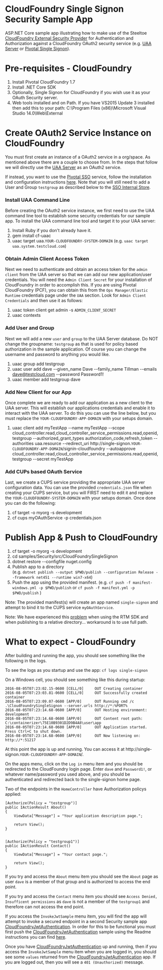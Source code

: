 ﻿# CloudFoundry Single Signon Security Sample App 
ASP.NET Core sample app illustrating how to make use of the Steeltoe [CloudFoundry External Security Provider](https://github.com/SteeltoeOSS/Security) for Authentication and Authorization against a CloudFoundry OAuth2 security service (e.g. [UAA Server](https://github.com/cloudfoundry/uaa) or [Pivotal Single Signon](https://docs.pivotal.io/p-identity/)).

# Pre-requisites - CloudFoundry

1. Install Pivotal CloudFoundry 1.7
2. Install .NET Core SDK
3. Optionally, Single Signon for CloudFoundry if you wish use it as your OAuth Security server.
4. Web tools installed and on Path. If you have VS2015 Update 3 installed then add this to your path: C:\Program Files (x86)\Microsoft Visual Studio 14.0\Web\External

# Create OAuth2 Service Instance on CloudFoundry
You must first create an instance of a OAuth2 service in a org/space. As mentioned above there are a couple to choose from. In the steps that follow we will directly use the [UAA Server](https://github.com/cloudfoundry/uaa) as an OAuth2 service.

If instead, you want to use the [Pivotal SSO](https://docs.pivotal.io/p-identity/) service, follow the installation and configuration instructions [here](https://docs.pivotal.io/p-identity/installation.html). Note that you will still need to add a User and Group `testgroup` as described below to the [SSO Internal Store](http://docs.pivotal.io/p-identity/configure-id-providers.html#add-to-int).
### Install UAA Command Line
Before creating the OAuth2 service instance, we first need to use the UAA command line tool to establish some security credentials for our sample app. To install the UAA command line tool and target it to your UAA server:

1. Install Ruby if you don't already have it.
2. gem install cf-uaac
3. uaac target uaa.`YOUR-CLOUDFOUNDRY-SYSTEM-DOMAIN` (e.g. `uaac target uaa.system.testcloud.com`)

### Obtain Admin Client Access Token 
Next we need to authenticate and obtain an access token for the `admin client` from the UAA server so that we can add our new application/user credentials. You will need the `Admin Client Secret` for your installation of CloudFoundry in order to accomplish this. If you are using Pivotal CloudFoundry (PCF), you can obtain this from the `Ops Manager/Elastic Runtime` credentials page under the `UAA` section.  Look for `Admin Client Credentials` and then use it as follows:

1. uaac token client get admin -s `ADMIN_CLIENT_SECRET`
2. uaac contexts

### Add User and Group
Next we will add a new `user` and `group` to the UAA Server database. Do NOT change the groupname: `testgroup` as that is used for policy based authorization in the sample application. Of course you can change the username and password to anything you would like.

1. uaac group add testgroup
2. uaac user add dave --given_name Dave --family_name Tillman --emails dave@testcloud.com --password Password1!
3. uaac member add testgroup dave 

### Add New Client for our App
Once complete we are ready to add our application as a new client to the UAA server. This will establish our applications credentials and enable it to interact with the UAA server. To do this you can use the line below, but you must replace the `YOUR-CLOUDFOUNDRY-APP-DOMAIN` with your setups domain.

1. uaac client add myTestApp --name myTestApp --scope cloud_controller.read,cloud_controller_service_permissions.read,openid,testgroup --authorized_grant_types authorization_code,refresh_token --authorities uaa.resource --redirect_uri http://single-signon.`YOUR-CLOUDFOUNDRY-APP-DOMAIN`/signin-cloudfoundry --autoapprove cloud_controller.read,cloud_controller_service_permissions.read,openid,testgroup --secret myTestApp
 
### Add CUPs based OAuth Service
Last, we create a CUPS service providing the appropriate UAA server configuration data. You can use the provided `credentials.json` file when creating your CUPS service, but you will FIRST need to edit it and replace the `YOUR-CLOUDFOUNDRY-SYSTEM-DOMAIN` with your setups domain. Once done you can do the following:

1. cf target -o myorg -s development
2. cf cups myOAuthService -p credentials.json


# Publish App & Push to CloudFoundry

1. cf target -o myorg -s development
2. cd samples/Security/src/CloudFoundrySingleSignon
3. dotnet restore --configfile nuget.config
4. Publish app to a directory  
(e.g. `dotnet publish --output $PWD/publish --configuration Release --framework net451 --runtime win7-x64`)
5. Push the app using the provided manifest.
 (e.g.  `cf push -f manifest-windows.yml -p $PWD/publish` or `cf push -f manifest.yml -p $PWD/publish` )

Note: The provided manifest(s) will create an app named `single-signon` and attempt to bind it to the CUPS service `myOAuthService`.

Note: We have experienced this [problem](https://github.com/dotnet/cli/issues/3283) when using the RTM SDK and when publishing to a relative directory... workaround is to use full path.

# What to expect - CloudFoundry
After building and running the app, you should see something like the following in the logs. 

To see the logs as you startup and use the app: `cf logs single-signon`

On a Windows cell, you should see something like this during startup:
```
2016-08-05T07:23:02.15-0600 [CELL/0]     OUT Creating container
2016-08-05T07:23:03.81-0600 [CELL/0]     OUT Successfully created container
2016-08-05T07:23:09.07-0600 [APP/0]      OUT Running cmd /c .\CloudFoundrySingleSignon --server.urls http://*:%PORT%
2016-08-05T07:23:14.68-0600 [APP/0]      OUT Hosting environment: development
2016-08-05T07:23:14.68-0600 [APP/0]      OUT Content root path: C:\containerizer\75E10B9301D2D9B4A8\user\app
2016-08-05T07:23:14.68-0600 [APP/0]      OUT Application started. Press Ctrl+C to shut down.
2016-08-05T07:23:14.68-0600 [APP/0]      OUT Now listening on: http://*:51217
```
At this point the app is up and running.  You can access it at http://single-signon.`YOUR-CLOUDFOUNDRY-APP-DOMAIN`/.  

On the apps menu, click on the `Log in` menu item and you should be redirected to the CloudFoundry login page. Enter `dave` and `Password1!`, or whatever name/password you used above,  and you should be authenticated and redirected back to the single-signon home page.

Two of the endpoints in the `HomeController` have Authorization policys applied:
```
[Authorize(Policy = "testgroup")]
public IActionResult About()
{
    ViewData["Message"] = "Your application description page.";

    return View();
}


[Authorize(Policy = "testgroup1")]
public IActionResult Contact()
{
    ViewData["Message"] = "Your contact page.";

    return View();
}
```
If you try and access the `About` menu item you should see the `About` page as user `dave` is a member of that group and is authorized to access the end point.

If you try and access the `Contact` menu item you should see `Access Denied, Insufficent permissions` as `dave` is not a member of the `testgroup1` and therefore can not access the end point.

If you access the `InvokeJwtSample` menu item, you will find the app will attempt to invoke a secured endpoint in a second Security sample app [CloudFoundryJwtAuthentication](https://github.com/SteeltoeOSS/Samples/tree/dev/Security/src/CloudFoundryJwtAuthentication). In order for this to be functional you must first push the [CloudFoundryJwtAuthentication](https://github.com/SteeltoeOSS/Samples/tree/dev/Security/src/CloudFoundryJwtAuthentication) sample using the Readme instructions you can find [here](https://github.com/SteeltoeOSS/Samples/tree/dev/Security/src/CloudFoundryJwtAuthentication).

Once you have [CloudFoundryJwtAuthentication](https://github.com/SteeltoeOSS/Samples/tree/dev/Security/src/CloudFoundryJwtAuthentication) up and running, then if you access the `InvokeJwtSample` menu item when you are logged in, you should see some `values` returned from the [CloudFoundryJwtAuthentication](https://github.com/SteeltoeOSS/Samples/tree/dev/Security/src/CloudFoundryJwtAuthentication) app.  If you are logged out, then you will see a `401 (Unauthorized)` message.
